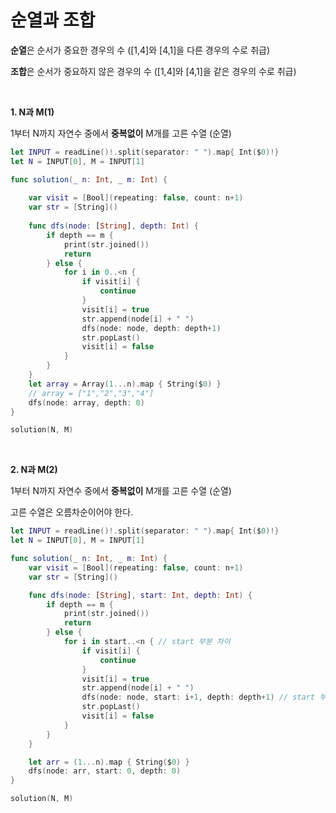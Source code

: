 # 순열과 조합
**순열**은 순서가 중요한 경우의 수 ([1,4]와 [4,1]을 다른 경우의 수로 취급)

**조합**은 순서가 중요하지 않은 경우의 수 ([1,4]와 [4,1]을 같은 경우의 수로 취급)

<br/>

**1. N과 M(1)**

1부터 N까지 자연수 중에서 **중복없이** M개를 고른 수열  (순열)

```swift
let INPUT = readLine()!.split(separator: " ").map{ Int($0)!}
let N = INPUT[0], M = INPUT[1]

func solution(_ n: Int, _ m: Int) {
    
    var visit = [Bool](repeating: false, count: n+1)
    var str = [String]()
    
    func dfs(node: [String], depth: Int) {
        if depth == m {
            print(str.joined())
            return
        } else {
            for i in 0..<n {
                if visit[i] {
                    continue
                }
                visit[i] = true
                str.append(node[i] + " ")
                dfs(node: node, depth: depth+1)
                str.popLast()
                visit[i] = false
            }
        }
    }
    let array = Array(1...n).map { String($0) }
    // array = ["1","2","3","4"]
    dfs(node: array, depth: 0)
}

solution(N, M)

```

<br/>

**2. N과 M(2)**

1부터 N까지 자연수 중에서 **중복없이** M개를 고른 수열  (순열)

고른 수열은 오름차순이어야 한다.

```swift
let INPUT = readLine()!.split(separator: " ").map{ Int($0)!}
let N = INPUT[0], M = INPUT[1]

func solution(_ n: Int, _ m: Int) {
    var visit = [Bool](repeating: false, count: n+1)
    var str = [String]()

    func dfs(node: [String], start: Int, depth: Int) {
        if depth == m {
            print(str.joined())
            return
        } else {
            for i in start..<n { // start 부분 차이
                if visit[i] {
                    continue
                }
                visit[i] = true
                str.append(node[i] + " ")
                dfs(node: node, start: i+1, depth: depth+1) // start 부분 차이
                str.popLast()
                visit[i] = false
            }
        }
    }

    let arr = (1...n).map { String($0) }
    dfs(node: arr, start: 0, depth: 0)
}

solution(N, M)
```
